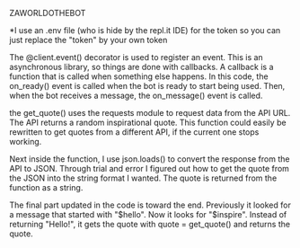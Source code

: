 ZAWORLDOTHEBOT



*I use an .env file (who is hide by the repl.it IDE) for the token so you can just replace the "token" by your own token  



The @client.event() decorator is used to register an event. This is an asynchronous library, so things are done with callbacks. 
A callback is a function that is called when something else happens. 
In this code, the on_ready() event is called when the bot is ready to start being used.
Then, when the bot receives a message, the on_message() event is called.



the get_quote() uses the requests module to request data from the API URL.
The API returns a random inspirational quote. 
This function could easily be rewritten to get quotes from a different API, if the current one stops working.


Next inside the function, I use json.loads() to convert the response from the API to JSON. 
Through trial and error I figured out how to get the quote from the JSON into the string format I wanted. 
The quote is returned from the function as a string.

The final part updated in the code is toward the end. 
Previously it looked for a message that started with "$hello".
Now it looks for "$inspire".
Instead of returning "Hello!", it gets the quote with quote = get_quote() and returns the quote.
